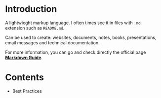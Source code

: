 # Introduction

A lightwieght markup language. I often times see it in files with ```.md``` extension such as ```README.md```. 

Can be used to create: websites, documents, notes, books, presentations, email messages and technical documentation.

For more information, you can go and check directly the official page **[Markdown Guide][1]**.

# Contents
- Best Practices





[1]:(https://www.markdownguide.org/)